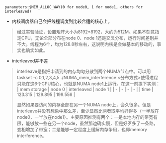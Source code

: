 `parameters:$MEM_ALLOC_WAY(0 for node0, 1 for node1, others for interleaved)`

- 内核调度器自己会把线程调度到比较合适的核心上。
> 经过实验验证，设置矩阵大小为8192*8192，大约为512M。如果不刻意指定CPU，无论全部分布在node 0、node 1还是交叉分布，运行时间差别并不大。线程为6个，均为128.8秒左右，这说明内核是会做基本的移动的，事实也确实如此。

- interleaved并不差
> interleave是指把申请到的内存均匀分散到两个NUMA节点中。可以用taskset -c 0,1,2,3,4,5 ./NUMA_mem_interference <分布方式>使得进程只能在这6个CPU核心，也就是NUMA node1上运行。在这一前提下实测：
> | mem storage | node 0 | interleaved | node 1 |
> | - | - | - | - |
> | time | 123.315 | 129.895 | 199.556 |
> 
> 显然如果要访问的内存全部在另一个NUMA node上，会久很多。但是interleave并没有想象中那么差，至少显然比两者取平均好得多（一半放在node0，一半放在node1）。主要原因推测有两个：一是本地内存的带宽有限，能够放一些在另一个node，虽然那边确实慢，但是好歹多了一条路，变相增加了带宽；二是能够一定程度上缓解内存争用，也即memory interference。
